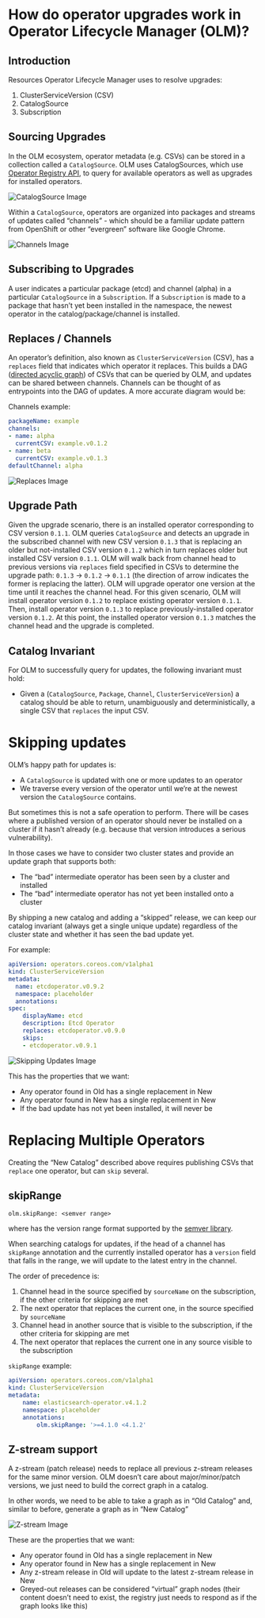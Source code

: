 # How do operator upgrades work in Operator Lifecycle Manager (OLM)?


## Introduction
Resources Operator Lifecycle Manager uses to resolve upgrades:
1. ClusterServiceVersion (CSV)
2. CatalogSource
3. Subscription

## Sourcing Upgrades

In the OLM ecosystem, operator metadata (e.g. CSVs) can be stored in a collection called a `CatalogSource`. OLM uses CatalogSources, which use [Operator Registry API](https://github.com/operator-framework/operator-registry), to query for available operators as well as upgrades for installed operators.

![CatalogSource Image](images/catalogsource.png)

Within a `CatalogSource`, operators are organized into packages and streams of updates called “channels” - which should be a familiar update pattern from OpenShift or other “evergreen” software like Google Chrome.

![Channels Image](images/channels.png)

## Subscribing to Upgrades

A user indicates a particular package (etcd) and channel (alpha) in a particular `CatalogSource` in a `Subscription`. If a `Subscription` is made to a package that hasn’t yet been installed in the namespace, the newest operator in the catalog/package/channel is installed.

## Replaces / Channels

An operator’s definition, also known as `ClusterServiceVersion` (CSV), has a `replaces` field that indicates which operator it replaces. This builds a DAG ([directed acyclic graph](https://en.wikipedia.org/wiki/Directed_acyclic_graph)) of CSVs that can be queried by OLM, and updates can be shared between channels. Channels can be thought of as entrypoints into the DAG of updates. A more accurate diagram would be:

Channels example:
```yaml
packageName: example
channels:
- name: alpha
  currentCSV: example.v0.1.2
- name: beta
  currentCSV: example.v0.1.3
defaultChannel: alpha
```

![Replaces Image](images/replaces.png)

## Upgrade Path

Given the upgrade scenario, there is an installed operator corresponding to CSV version `0.1.1`. OLM queries `CatalogSource` and detects an upgrade in the subscribed channel with new CSV version `0.1.3` that is replacing an older but not-installed CSV version `0.1.2` which in turn replaces older but installed CSV version `0.1.1`. OLM will walk back from channel head to previous versions via `replaces` field specified in CSVs to determine the upgrade path: `0.1.3` -> `0.1.2` -> `0.1.1` (the direction of arrow indicates the former is replacing the latter). OLM will upgrade operator one version at the time until it reaches the channel head. For this given scenario, OLM will install operator version `0.1.2` to replace existing operator version `0.1.1`. Then, install operator version `0.1.3` to replace previously-installed operator version `0.1.2`. At this point, the installed operator version `0.1.3` matches the channel head and the upgrade is completed.

## Catalog Invariant

For OLM to successfully query for updates, the following invariant must hold:

* Given a (`CatalogSource`, `Package`, `Channel`, `ClusterServiceVersion`) a catalog should be able to return, unambiguously and deterministically, a single CSV that `replaces` the input CSV.

# Skipping updates

OLM’s happy path for updates is:

* A `CatalogSource` is updated with one or more updates to an operator
* We traverse every version of the operator until we’re at the newest version the `CatalogSource` contains.

But sometimes this is not a safe operation to perform. There will be cases where a published version of an operator should never be installed on a cluster if it hasn’t already (e.g. because that version introduces a serious vulnerability).

In those cases we have to consider two cluster states and provide an update graph that supports both:

* The “bad” intermediate operator has been seen by a cluster and installed
* The “bad” intermediate operator has not yet been installed onto a cluster

By shipping a new catalog and adding a “skipped” release, we can keep our catalog invariant (always get a single unique update) regardless of the cluster state and whether it has seen the bad update yet.

For example:

```yaml
apiVersion: operators.coreos.com/v1alpha1
kind: ClusterServiceVersion
metadata:
  name: etcdoperator.v0.9.2
  namespace: placeholder
  annotations:
spec:
    displayName: etcd
    description: Etcd Operator
    replaces: etcdoperator.v0.9.0
    skips:
    - etcdoperator.v0.9.1
```

![Skipping Updates Image](images/skipping-updates.png)

This has the properties that we want:

* Any operator found in Old has a single replacement in New
* Any operator found in New has a single replacement in New
* If the bad update has not yet been installed, it will never be

# Replacing Multiple Operators

Creating the “New Catalog” described above requires publishing CSVs that `replace` one operator, but can `skip` several.

## skipRange

```
olm.skipRange: <semver range>
```
where <semver range> has the version range format supported by the [semver library](https://github.com/blang/semver#ranges).

When searching catalogs for updates, if the head of a channel has `skipRange` annotation and the currently installed operator has a `version` field that falls in the range, we will update to the latest entry in the channel.

The order of precedence is:

1. Channel head in the source specified by `sourceName` on the subscription, if the other criteria for skipping are met
2. The next operator that replaces the current one, in the source specified by `sourceName`
3. Channel head in another source that is visible to the subscription, if the other criteria for skipping are met
4. The next operator that replaces the current one in any source visible to the subscription

`skipRange` example:

```yaml
apiVersion: operators.coreos.com/v1alpha1
kind: ClusterServiceVersion
metadata:
    name: elasticsearch-operator.v4.1.2
    namespace: placeholder
    annotations:
        olm.skipRange: '>=4.1.0 <4.1.2'
```

## Z-stream support

A z-stream (patch release) needs to replace all previous z-stream releases for the same minor version. OLM doesn’t care about major/minor/patch versions, we just need to build the correct graph in a catalog.

In other words, we need to be able to take a graph as in “Old Catalog” and, similar to before, generate a graph as in “New Catalog”

![Z-stream Image](images/z-stream.png)

These are the properties that we want:

* Any operator found in Old has a single replacement in New
* Any operator found in New has a single replacement in New
* Any z-stream release in Old will update to the latest z-stream release in New
* Greyed-out releases can be considered “virtual” graph nodes (their content doesn’t need to exist, the registry just needs to respond as if the graph looks like this)
